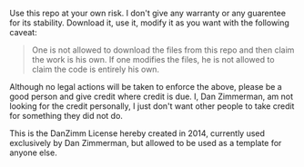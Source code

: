 
Use this repo at your own risk. I don't give any warranty or any guarentee for its stability. Download it, use it, modify it as you want with the following caveat:

> One is not allowed to download the files from this repo and then claim the work is his own. If one modifies the files, he is not allowed to claim the code is entirely his own.

Although no legal actions will be taken to enforce the above, please be a good person and give credit where credit is due. I, Dan Zimmerman, am not looking for the credit personally, I just don't want other people to take credit for something they did not do.

This is the DanZimm License hereby created in 2014, currently used exclusively by Dan Zimmerman, but allowed to be used as a template for anyone else.

